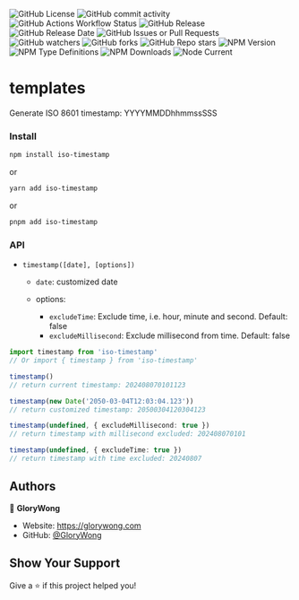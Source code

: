 ![GitHub License](https://img.shields.io/github/license/GloryWong/iso-timestamp)
![GitHub commit activity](https://img.shields.io/github/commit-activity/w/GloryWong/iso-timestamp)
![GitHub Actions Workflow Status](https://img.shields.io/github/actions/workflow/status/GloryWong/iso-timestamp/release.yml)
![GitHub Release](https://img.shields.io/github/v/release/GloryWong/iso-timestamp)
![GitHub Release Date](https://img.shields.io/github/release-date/GloryWong/iso-timestamp)
![GitHub Issues or Pull Requests](https://img.shields.io/github/issues/GloryWong/iso-timestamp)
![GitHub watchers](https://img.shields.io/github/watchers/GloryWong/iso-timestamp)
![GitHub forks](https://img.shields.io/github/forks/GloryWong/iso-timestamp)
![GitHub Repo stars](https://img.shields.io/github/stars/GloryWong/iso-timestamp)
![NPM Version](https://img.shields.io/npm/v/iso-timestamp)
![NPM Type Definitions](https://img.shields.io/npm/types/iso-timestamp)
![NPM Downloads](https://img.shields.io/npm/dw/iso-timestamp)
![Node Current](https://img.shields.io/node/v/iso-timestamp)

# templates

Generate ISO 8601 timestamp: YYYYMMDDhhmmssSSS

### Install

```bash
npm install iso-timestamp
```

or

```bash
yarn add iso-timestamp
```

or

```bash
pnpm add iso-timestamp
```

### API

* `timestamp([date], [options])`

  * `date`: customized date

  * options:
    * `excludeTime`: Exclude time, i.e. hour, minute and second. Default: false
    * `excludeMillisecond`: Exclude millisecond from time. Default: false

```typescript
import timestamp from 'iso-timestamp'
// Or import { timestamp } from 'iso-timestamp'

timestamp()
// return current timestamp: 202408070101123

timestamp(new Date('2050-03-04T12:03:04.123'))
// return customized timestamp: 20500304120304123

timestamp(undefined, { excludeMillisecond: true })
// return timestamp with millisecond excluded: 202408070101

timestamp(undefined, { excludeTime: true })
// return timestamp with time excluded: 20240807
```

## Authors

👤 **GloryWong**

* Website: https://glorywong.com
* GitHub: [@GloryWong](https://github.com/GloryWong)

## Show Your Support

Give a ⭐️ if this project helped you!
